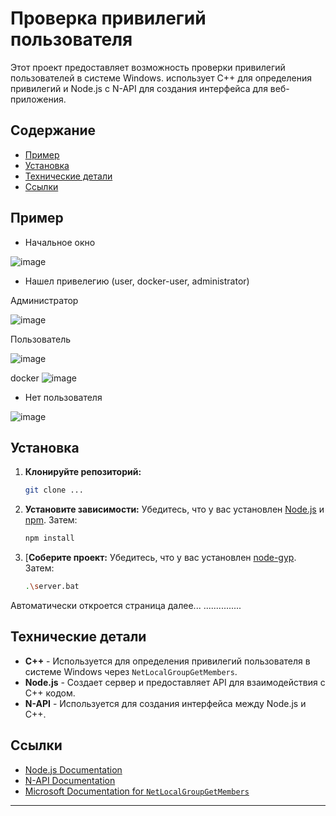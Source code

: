 # Проверка привилегий пользователя

Этот проект предоставляет возможность проверки привилегий пользователей в системе Windows. использует C++ для определения привилегий и Node.js с N-API для создания интерфейса для веб-приложения.

## Содержание

- [Пример](#описание)
- [Установка](#установка)
- [Технические детали](#технические-детали)
- [Ссылки](#ссылки)

## Пример <a name="описание"></a>

- Начальное окно

![image](https://github.com/user-attachments/assets/c571e547-fb80-465e-bcbd-562a5b5c317a)

- Нашел привелегию (user, docker-user, administrator)

Администратор

![image](https://github.com/user-attachments/assets/2c21193a-5b75-4fb5-9886-22a77cd38f10)

Пользователь

![image](https://github.com/user-attachments/assets/302aba75-df18-44a8-ae06-03ab6aa640dc)

docker
![image](https://github.com/user-attachments/assets/04ae171b-ea47-42ee-9e19-76c477a86065)

- Нет пользователя

![image](https://github.com/user-attachments/assets/0e003f2b-2b02-492d-8f8b-ee4e0f488c06)

## Установка <a name="установка"></a>

1. **Клонируйте репозиторий:**

   ```sh
   git clone ...
   ```

2. **Установите зависимости:**
   Убедитесь, что у вас установлен [Node.js](https://nodejs.org/) и [npm](https://www.npmjs.com/). Затем:

   ```sh
   npm install
   ```

3. [**Соберите проект:**
   Убедитесь, что у вас установлен [node-gyp](https://github.com/nodejs/node-gyp). Затем:
   ```sh
   .\server.bat
   ```

Автоматически откроется страница далее...
   ...............

## Технические детали <a name="технические-детали"></a>

- **C++** - Используется для определения привилегий пользователя в системе Windows через `NetLocalGroupGetMembers`.
- **Node.js** - Создает сервер и предоставляет API для взаимодействия с C++ кодом.
- **N-API** - Используется для создания интерфейса между Node.js и C++.

## Ссылки <a name="ссылки"></a>

- [Node.js Documentation](https://nodejs.org/en/docs/)
- [N-API Documentation](https://nodejs.org/api/n-api.html)
- [Microsoft Documentation for `NetLocalGroupGetMembers`](https://learn.microsoft.com/en-us/windows/win32/api/lmaccess/nf-lmaccess-netlocalgroupgetmembers)

---
